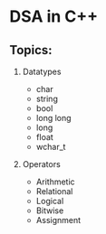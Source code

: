 # DSA in C++

## Topics:

1.  Datatypes
    - char
    - string
    - bool
    - long long
    - long
    - float
    - wchar_t


2. Operators
    - Arithmetic
    - Relational
    - Logical
    - Bitwise
    - Assignment